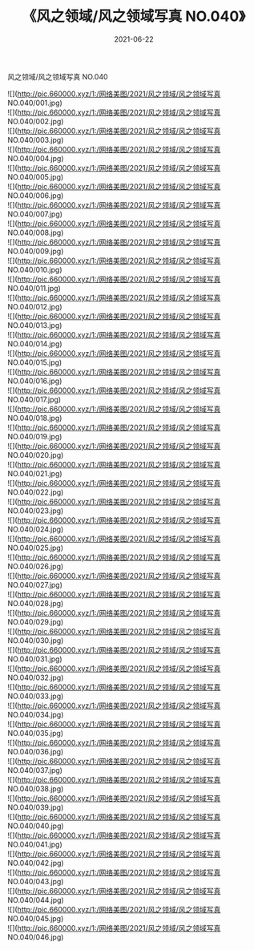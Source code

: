 ﻿---
layout: post
title:  《风之领域/风之领域写真 NO.040》
date:   2021-06-22
img: http://pic.660000.xyz/1:/网络美图/2021/风之领域/风之领域写真 NO.040/000.jpg
categories: [美女, 清纯, 唯美]
---

风之领域/风之领域写真 NO.040

 ![](http://pic.660000.xyz/1:/网络美图/2021/风之领域/风之领域写真 NO.040/001.jpg) <br>![](http://pic.660000.xyz/1:/网络美图/2021/风之领域/风之领域写真 NO.040/002.jpg) <br>![](http://pic.660000.xyz/1:/网络美图/2021/风之领域/风之领域写真 NO.040/003.jpg) <br>![](http://pic.660000.xyz/1:/网络美图/2021/风之领域/风之领域写真 NO.040/004.jpg) <br>![](http://pic.660000.xyz/1:/网络美图/2021/风之领域/风之领域写真 NO.040/005.jpg) <br>![](http://pic.660000.xyz/1:/网络美图/2021/风之领域/风之领域写真 NO.040/006.jpg) <br>![](http://pic.660000.xyz/1:/网络美图/2021/风之领域/风之领域写真 NO.040/007.jpg) <br>![](http://pic.660000.xyz/1:/网络美图/2021/风之领域/风之领域写真 NO.040/008.jpg) <br>![](http://pic.660000.xyz/1:/网络美图/2021/风之领域/风之领域写真 NO.040/009.jpg) <br>![](http://pic.660000.xyz/1:/网络美图/2021/风之领域/风之领域写真 NO.040/010.jpg) <br>![](http://pic.660000.xyz/1:/网络美图/2021/风之领域/风之领域写真 NO.040/011.jpg) <br>![](http://pic.660000.xyz/1:/网络美图/2021/风之领域/风之领域写真 NO.040/012.jpg) <br>![](http://pic.660000.xyz/1:/网络美图/2021/风之领域/风之领域写真 NO.040/013.jpg) <br>![](http://pic.660000.xyz/1:/网络美图/2021/风之领域/风之领域写真 NO.040/014.jpg) <br>![](http://pic.660000.xyz/1:/网络美图/2021/风之领域/风之领域写真 NO.040/015.jpg) <br>![](http://pic.660000.xyz/1:/网络美图/2021/风之领域/风之领域写真 NO.040/016.jpg) <br>![](http://pic.660000.xyz/1:/网络美图/2021/风之领域/风之领域写真 NO.040/017.jpg) <br>![](http://pic.660000.xyz/1:/网络美图/2021/风之领域/风之领域写真 NO.040/018.jpg) <br>![](http://pic.660000.xyz/1:/网络美图/2021/风之领域/风之领域写真 NO.040/019.jpg) <br>![](http://pic.660000.xyz/1:/网络美图/2021/风之领域/风之领域写真 NO.040/020.jpg) <br>![](http://pic.660000.xyz/1:/网络美图/2021/风之领域/风之领域写真 NO.040/021.jpg) <br>![](http://pic.660000.xyz/1:/网络美图/2021/风之领域/风之领域写真 NO.040/022.jpg) <br>![](http://pic.660000.xyz/1:/网络美图/2021/风之领域/风之领域写真 NO.040/023.jpg) <br>![](http://pic.660000.xyz/1:/网络美图/2021/风之领域/风之领域写真 NO.040/024.jpg) <br>![](http://pic.660000.xyz/1:/网络美图/2021/风之领域/风之领域写真 NO.040/025.jpg) <br>![](http://pic.660000.xyz/1:/网络美图/2021/风之领域/风之领域写真 NO.040/026.jpg) <br>![](http://pic.660000.xyz/1:/网络美图/2021/风之领域/风之领域写真 NO.040/027.jpg) <br>![](http://pic.660000.xyz/1:/网络美图/2021/风之领域/风之领域写真 NO.040/028.jpg) <br>![](http://pic.660000.xyz/1:/网络美图/2021/风之领域/风之领域写真 NO.040/029.jpg) <br>![](http://pic.660000.xyz/1:/网络美图/2021/风之领域/风之领域写真 NO.040/030.jpg) <br>![](http://pic.660000.xyz/1:/网络美图/2021/风之领域/风之领域写真 NO.040/031.jpg) <br>![](http://pic.660000.xyz/1:/网络美图/2021/风之领域/风之领域写真 NO.040/032.jpg) <br>![](http://pic.660000.xyz/1:/网络美图/2021/风之领域/风之领域写真 NO.040/033.jpg) <br>![](http://pic.660000.xyz/1:/网络美图/2021/风之领域/风之领域写真 NO.040/034.jpg) <br>![](http://pic.660000.xyz/1:/网络美图/2021/风之领域/风之领域写真 NO.040/035.jpg) <br>![](http://pic.660000.xyz/1:/网络美图/2021/风之领域/风之领域写真 NO.040/036.jpg) <br>![](http://pic.660000.xyz/1:/网络美图/2021/风之领域/风之领域写真 NO.040/037.jpg) <br>![](http://pic.660000.xyz/1:/网络美图/2021/风之领域/风之领域写真 NO.040/038.jpg) <br>![](http://pic.660000.xyz/1:/网络美图/2021/风之领域/风之领域写真 NO.040/039.jpg) <br>![](http://pic.660000.xyz/1:/网络美图/2021/风之领域/风之领域写真 NO.040/040.jpg) <br>![](http://pic.660000.xyz/1:/网络美图/2021/风之领域/风之领域写真 NO.040/041.jpg) <br>![](http://pic.660000.xyz/1:/网络美图/2021/风之领域/风之领域写真 NO.040/042.jpg) <br>![](http://pic.660000.xyz/1:/网络美图/2021/风之领域/风之领域写真 NO.040/043.jpg) <br>![](http://pic.660000.xyz/1:/网络美图/2021/风之领域/风之领域写真 NO.040/044.jpg) <br>![](http://pic.660000.xyz/1:/网络美图/2021/风之领域/风之领域写真 NO.040/045.jpg) <br>![](http://pic.660000.xyz/1:/网络美图/2021/风之领域/风之领域写真 NO.040/046.jpg) <br>